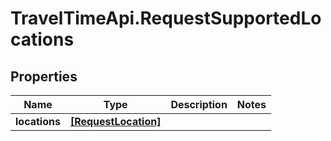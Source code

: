 # TravelTimeApi.RequestSupportedLocations

## Properties

Name | Type | Description | Notes
------------ | ------------- | ------------- | -------------
**locations** | [**[RequestLocation]**](RequestLocation.md) |  | 


